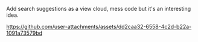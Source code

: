 Add search suggestions as a view cloud, mess code but it's an interesting idea.


https://github.com/user-attachments/assets/dd2caa32-6558-4c2d-b22a-1091a73579bd

